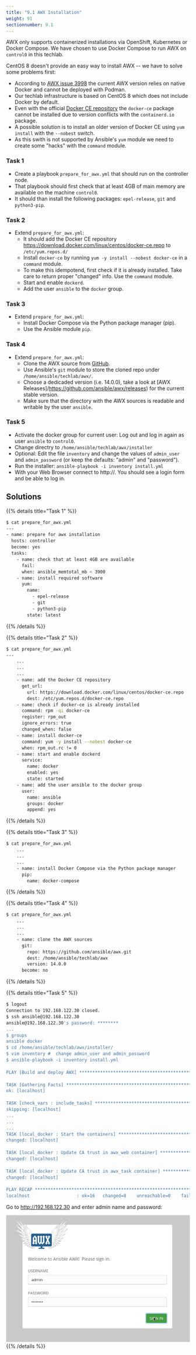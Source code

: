 ```yaml
---
title: "9.1 AWX Installation"
weight: 91
sectionnumber: 9.1
---
```


AWX only supports containerized installations via OpenShift, Kubernetes or Docker Compose. We have chosen to use Docker Compose to run AWX on `control0` in this techlab.

CentOS 8 doesn't provide an easy way to install AWX -- we have to solve some problems first:

* According to [AWX issue 3998](https://github.com/ansible/awx/issues/3998) the current  AWX version relies on native Docker and cannot be deployed with Podman.
* Our techlab infrastructure is based on CentOS 8 which does not include Docker by default.
* Even with the official [Docker CE repository](https://download.docker.com/linux/centos/docker-ce.repo) the `docker-ce` package cannot be installed due to version conflicts with the `containerd.io` package.
* A possible solution is to install an older version of Docker CE using `yum install` with the `--nobest` switch.
* As this swith is not supported by Ansible's `yum` module we need to create some "hacks" with the `command` module.

### Task 1

- Create a playbook `prepare_for_awx.yml` that should run on the controller node.
- That playbook should first check that at least 4GB of main memory are available on the machine `control0`.
- It should than install the following packages: `epel-release`,  `git` and  `python3-pip`.
          
### Task 2

- Extend `prepare_for_awx.yml`:
  - It should add the Docker CE repository https://download.docker.com/linux/centos/docker-ce.repo to `/etc/yum.repos.d/`
  - Install `docker-ce` by running `yum -y install --nobest docker-ce` in a `command` module.
  - To make this idempotend, first check if it is already installed. Take care to return proper "changed" info. Use the `command` module.
  - Start and enable `dockerd`.
  - Add the user `ansible` to the `docker` group.

### Task 3

- Extend `prepare_for_awx.yml`:
  - Install Docker Compose via the Python package manager (pip).
  - Use the  Ansible module `pip`.

### Task 4

- Extend `prepare_for_awx.yml`:
  - Clone the AWX source from [GitHub](https://github.com/ansible/awx.git).
  - Use Ansible's `git` module to store the cloned repo under `/home/ansible/techlab/awx/`.
  - Choose a dedicaded version (i.e. 14.0.0), take a look at [AWX Releases]/https://github.com/ansible/awx/releases) for the current stable version.
  - Make sure that the directory with the AWX sources is readable and writable by the user `ansible`.

### Task 5

- Activate the docker group for current user: Log out and log in again as user `ansible` to `control0`.
- Change directry to `/home/ansible/techlab/awx/installer`
- Optional: Edit the file `inventory` and change the values of `admin_user` and `admin_password` (or keep the defaults: "admin" and "password").
- Run the installer: `ansible-playbook -i inventory install.yml`
- With your Web Browser connect to http://<IP of control0>. You should see a login form and be able to log in.

## Solutions
{{% details title="Task 1" %}}
```bash
$ cat prepare_for_awx.yml
---
- name: prepare for awx installation
  hosts: controller
  become: yes
  tasks:
    - name: check that at least 4GB are available
      fail:
      when: ansible_memtotal_mb < 3900
    - name: install required software
      yum:
        name:
          - epel-release
          - git
          - python3-pip
        state: latest
```
{{% /details %}}

{{% details title="Task 2" %}}
```bash
$ cat prepare_for_awx.yml
---
    ...
    ...
    ...
    - name: add the Docker CE repository
      get_url:
        url: https://download.docker.com/linux/centos/docker-ce.repo
        dest: /etc/yum.repos.d/docker-ce.repo
    - name: check if docker-ce is already installed
      command: rpm -qi docker-ce
      register: rpm_out
      ignore_errors: true
      changed_when: false
    - name: install docker-ce
      command: yum -y install --nobest docker-ce
      when: rpm_out.rc != 0
    - name: start and enable dockerd
      service:
        name: docker
        enabled: yes
        state: started
    - name: add the user ansible to the docker group
      user:
        name: ansible
        groups: docker
        append: yes
```
{{% /details %}}

{{% details title="Task 3" %}}
```bash
$ cat prepare_for_awx.yml
    ...
    ...
    ...
    - name: install Docker Compose via the Python package manager
      pip:
        name: docker-compose
```
{{% /details %}}

{{% details title="Task 4" %}}
```bash
$ cat prepare_for_awx.yml
    ...
    ...
    ...
    - name: clone the AWX sources
      git:
        repo: https://github.com/ansible/awx.git
        dest: /home/ansible/techlab/awx
        version: 14.0.0
      become: no
```
{{% /details %}}


{{% details title="Task 5" %}}
```bash
$ logout 
Connection to 192.168.122.30 closed.
$ ssh ansible@192.168.122.30
ansible@192.168.122.30's password: ********
...
$ groups
ansible docker
$ cd /home/ansible/techlab/awx/installer/
$ vim inventory #  change admin_user and admin_password
$ ansible-playbook -i inventory install.yml

PLAY [Build and deploy AWX] ******************************************************************************************************************************************************************

TASK [Gathering Facts] ***********************************************************************************************************************************************************************
ok: [localhost]

TASK [check_vars : include_tasks] ************************************************************************************************************************************************************
skipping: [localhost]
...
...
...
TASK [local_docker : Start the containers] ***************************************************************************************************************************************************
changed: [localhost]

TASK [local_docker : Update CA trust in awx_web container] ***********************************************************************************************************************************
changed: [localhost]

TASK [local_docker : Update CA trust in awx_task container] **********************************************************************************************************************************
changed: [localhost]

PLAY RECAP ***********************************************************************************************************************************************************************************
localhost                  : ok=16   changed=8    unreachable=0    failed=0    skipped=86   rescued=0    ignored=0   
```

Go to http://192.168.122.30 and enter admin name and password:

![AWX Login](awx001.png)
{{% /details %}}
